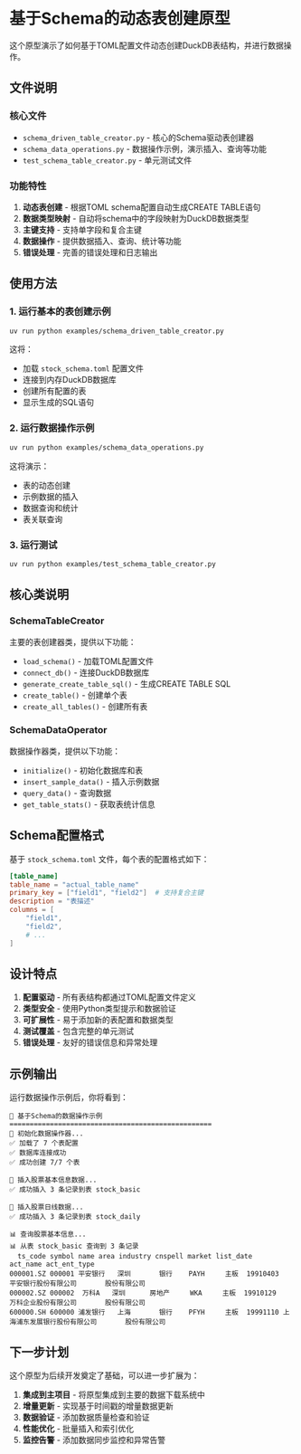 # 基于Schema的动态表创建原型

这个原型演示了如何基于TOML配置文件动态创建DuckDB表结构，并进行数据操作。

## 文件说明

### 核心文件

- `schema_driven_table_creator.py` - 核心的Schema驱动表创建器
- `schema_data_operations.py` - 数据操作示例，演示插入、查询等功能
- `test_schema_table_creator.py` - 单元测试文件

### 功能特性

1. **动态表创建** - 根据TOML schema配置自动生成CREATE TABLE语句
2. **数据类型映射** - 自动将schema中的字段映射为DuckDB数据类型
3. **主键支持** - 支持单字段和复合主键
4. **数据操作** - 提供数据插入、查询、统计等功能
5. **错误处理** - 完善的错误处理和日志输出

## 使用方法

### 1. 运行基本的表创建示例

```bash
uv run python examples/schema_driven_table_creator.py
```

这将：
- 加载 `stock_schema.toml` 配置文件
- 连接到内存DuckDB数据库
- 创建所有配置的表
- 显示生成的SQL语句

### 2. 运行数据操作示例

```bash
uv run python examples/schema_data_operations.py
```

这将演示：
- 表的动态创建
- 示例数据的插入
- 数据查询和统计
- 表关联查询

### 3. 运行测试

```bash
uv run python examples/test_schema_table_creator.py
```

## 核心类说明

### SchemaTableCreator

主要的表创建器类，提供以下功能：

- `load_schema()` - 加载TOML配置文件
- `connect_db()` - 连接DuckDB数据库
- `generate_create_table_sql()` - 生成CREATE TABLE SQL
- `create_table()` - 创建单个表
- `create_all_tables()` - 创建所有表

### SchemaDataOperator

数据操作器类，提供以下功能：

- `initialize()` - 初始化数据库和表
- `insert_sample_data()` - 插入示例数据
- `query_data()` - 查询数据
- `get_table_stats()` - 获取表统计信息

## Schema配置格式

基于 `stock_schema.toml` 文件，每个表的配置格式如下：

```toml
[table_name]
table_name = "actual_table_name"
primary_key = ["field1", "field2"]  # 支持复合主键
description = "表描述"
columns = [
    "field1",
    "field2",
    # ...
]
```

## 设计特点

1. **配置驱动** - 所有表结构都通过TOML配置文件定义
2. **类型安全** - 使用Python类型提示和数据验证
3. **可扩展性** - 易于添加新的表配置和数据类型
4. **测试覆盖** - 包含完整的单元测试
5. **错误处理** - 友好的错误信息和异常处理

## 示例输出

运行数据操作示例后，你将看到：

```
🚀 基于Schema的数据操作示例
==================================================
🚀 初始化数据操作器...
✅ 加载了 7 个表配置
✅ 数据库连接成功
✅ 成功创建 7/7 个表

📝 插入股票基本信息数据...
✅ 成功插入 3 条记录到表 stock_basic

📝 插入股票日线数据...
✅ 成功插入 3 条记录到表 stock_daily

📊 查询股票基本信息...
📊 从表 stock_basic 查询到 3 条记录
  ts_code symbol name area industry cnspell market list_date       act_name act_ent_type
000001.SZ 000001 平安银行   深圳       银行    PAYH     主板  19910403     平安银行股份有限公司       股份有限公司
000002.SZ 000002  万科A   深圳      房地产     WKA     主板  19910129     万科企业股份有限公司       股份有限公司
600000.SH 600000 浦发银行   上海       银行    PFYH     主板  19991110 上海浦东发展银行股份有限公司       股份有限公司
```

## 下一步计划

这个原型为后续开发奠定了基础，可以进一步扩展为：

1. **集成到主项目** - 将原型集成到主要的数据下载系统中
2. **增量更新** - 实现基于时间戳的增量数据更新
3. **数据验证** - 添加数据质量检查和验证
4. **性能优化** - 批量插入和索引优化
5. **监控告警** - 添加数据同步监控和异常告警